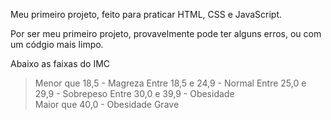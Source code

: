 Meu primeiro projeto, feito para praticar HTML, CSS e JavaScript.

Por ser meu primeiro projeto, provavelmente pode ter alguns erros, ou com um códgio mais limpo.

Abaixo as faixas do IMC
>Menor que 18,5 - Magreza 
>Entre 18,5 e 24,9 - Normal
>Entre 25,0 e 29,9 - Sobrepeso
>Entre 30,0 e 39,9 - Obesidade	
>Maior que 40,0 - Obesidade Grave 